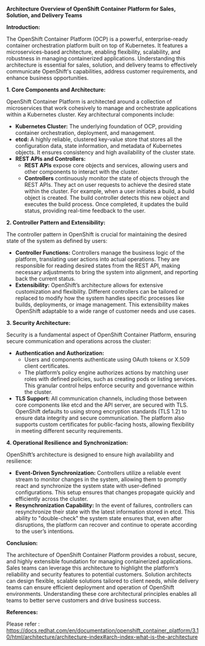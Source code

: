 **Architecture Overview of OpenShift Container Platform for Sales, Solution, and Delivery Teams**

**Introduction:**

The OpenShift Container Platform (OCP) is a powerful, enterprise-ready container orchestration platform built on top of Kubernetes. It features a microservices-based architecture, enabling flexibility, scalability, and robustness in managing containerized applications. Understanding this architecture is essential for sales, solution, and delivery teams to effectively communicate OpenShift's capabilities, address customer requirements, and enhance business opportunities.

**1. Core Components and Architecture:**

OpenShift Container Platform is architected around a collection of microservices that work cohesively to manage and orchestrate applications within a Kubernetes cluster. Key architectural components include:

- **Kubernetes Cluster:** The underlying foundation of OCP, providing container orchestration, deployment, and management.
- **etcd:** A highly reliable, clustered key-value store that stores all the configuration data, state information, and metadata of Kubernetes objects. It ensures consistency and high availability of the cluster state.
- **REST APIs and Controllers:**
  - **REST APIs** expose core objects and services, allowing users and other components to interact with the cluster.
  - **Controllers** continuously monitor the state of objects through the REST APIs. They act on user requests to achieve the desired state within the cluster. For example, when a user initiates a build, a build object is created. The build controller detects this new object and executes the build process. Once completed, it updates the build status, providing real-time feedback to the user.

**2. Controller Pattern and Extensibility:**

The controller pattern in OpenShift is crucial for maintaining the desired state of the system as defined by users:

- **Controller Functions:** Controllers manage the business logic of the platform, translating user actions into actual operations. They are responsible for reading desired states from the REST API, making necessary adjustments to bring the system into alignment, and reporting back the current status.
- **Extensibility:** OpenShift’s architecture allows for extensive customization and flexibility. Different controllers can be tailored or replaced to modify how the system handles specific processes like builds, deployments, or image management. This extensibility makes OpenShift adaptable to a wide range of customer needs and use cases.

**3. Security Architecture:**

Security is a fundamental aspect of OpenShift Container Platform, ensuring secure communication and operations across the cluster:

- **Authentication and Authorization:**
  - Users and components authenticate using OAuth tokens or X.509 client certificates.
  - The platform’s policy engine authorizes actions by matching user roles with defined policies, such as creating pods or listing services. This granular control helps enforce security and governance within the cluster.
- **TLS Support:** All communication channels, including those between core components like etcd and the API server, are secured with TLS. OpenShift defaults to using strong encryption standards (TLS 1.2) to ensure data integrity and secure communication. The platform also supports custom certificates for public-facing hosts, allowing flexibility in meeting different security requirements.

**4. Operational Resilience and Synchronization:**

OpenShift’s architecture is designed to ensure high availability and resilience:

- **Event-Driven Synchronization:** Controllers utilize a reliable event stream to monitor changes in the system, allowing them to promptly react and synchronize the system state with user-defined configurations. This setup ensures that changes propagate quickly and efficiently across the cluster.
- **Resynchronization Capability:** In the event of failures, controllers can resynchronize their state with the latest information stored in etcd. This ability to "double-check" the system state ensures that, even after disruptions, the platform can recover and continue to operate according to the user’s intentions.

**Conclusion:**

The architecture of OpenShift Container Platform provides a robust, secure, and highly extensible foundation for managing containerized applications. Sales teams can leverage this architecture to highlight the platform’s reliability and security features to potential customers. Solution architects can design flexible, scalable solutions tailored to client needs, while delivery teams can ensure efficient deployment and operation of OpenShift environments. Understanding these core architectural principles enables all teams to better serve customers and drive business success.

**References:**

Please refer : https://docs.redhat.com/en/documentation/openshift_container_platform/3.10/html/architecture/architecture-index#arch-index-what-is-the-architecture
